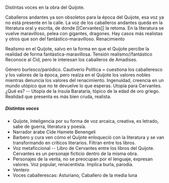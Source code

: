 Distintas voces en la obra del Quijote.

Caballeros andantes ya son obsoletos para la época del Quijote, esa voz ya no está presente en la calle.
La voz de los caballeros andantes queda en la literatura oral y escrita, de donde [[Cervantes]] la retoma.
En la literatura se vuelve maravilloso, pelea con gigantes, dragones. Hay casos más realistas y otros que son del fantástico-maravilloso.
Renacimiento

Realismo en el Quijote, salvo en la forma en que el Quijote percibe la realidad de forma fantástica-maravillosa.
Tensión realismo//fantástico
Reconoce al Cid, pero le interesan los caballeros de Amadises.

Género burlesco/paródico.
Cautiverio
Política = cuestiona los caballeresco y los valores de la época, pero realza en el Quijote los valores nobles mientras denuncia los valores del renacimiento.
Ingenuidad, creencia en un mundo utópico que no te devuelve lo que esperas.
Utopía para Cervantes. ¿Qué es? -- Utopía de la ínsula Barataria, tópico de la edad de oro griego.
Realidad que presenta es más bien cruda, realista.

##### Distintas voces

- Quijote, Inteligencia por su forma de voz arcaica, creativa, es letrado, sabe de guerra, literatura y poesía.
- Narrador árabe Cide Hamete Benengeli
- Barbero y cura ven cómo el Quijote enloqueció con la literatura y se van transformando en críticos literarios. Filtran entre los libros.
- Voz metaficcional -- Libro de Cervantes entre los libros del Quijote. Cervantes es un personaje ficticio dentro de la misma obra.
- Personajes de la venta, no se preocupan por el lenguaje, expresan valores. Voz popular, renacentista. Implica burla, parodia.
- Ventero
- Voces caballerescas: Asturiano, Caballero de la media luna